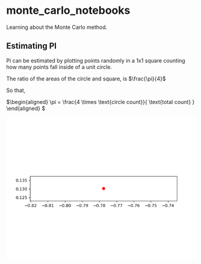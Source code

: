 # monte_carlo_notebooks
Learning about the Monte Carlo method.

## Estimating PI

Pi can be estimated by plotting points randomly in a 1x1 square counting how many points fall inside of a unit circle.

The ratio of the areas of the circle and square, is $\frac{\pi}{4}$

So that,

$\begin{aligned}
\pi = \frac{4 \times \text{circle count}}{ \text{total count} }
\end{aligned}
$

![Estimation of pi plot](circle_plot.gif)
